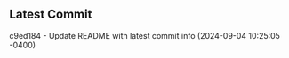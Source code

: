 
## Latest Commit
c9ed184 - Update README with latest commit info (2024-09-04 10:25:05 -0400) <Yunxi-Zhou>
